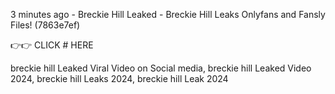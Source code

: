 3 minutes ago - Breckie Hill Leaked - Breckie Hill Leaks Onlyfans and Fansly Files! (7863e7ef)

👉👉 CLICK # HERE

breckie hill Leaked Viral Video on Social media, breckie hill Leaked Video 2024, breckie hill Leaks 2024, breckie hill Leak 2024
